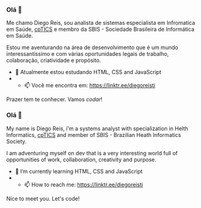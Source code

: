 ### Olá 👋

Me chamo Diego Reis, sou analista de sistemas especialista em Infromatica em Saúde, [cpTICS](https://sbis.org.br/profissionais-cptics) e membro da SBIS - Sociedade Brasileira de Informática em Saúde.

Estou me aventurando na área de desenvolvimento que é um mundo interessantíssimo e com várias oportunidades legais de trabalho, colaboração, criatividade e propósito. 

- 🌱 Atualmente estou estudando HTML, CSS and JavaScript
- - 📫 Você me encontra em: https://linktr.ee/diegoreisti

Prazer tem te conhecer. Vamos *codar*!

<hf>

<h3> Olá 👋 </h3>

My name is Diego Reis, i'm a systems analyst with specialization in Helth Informatics, [cpTICS](https://sbis.org.br/profissionais-cptics) and member of SBIS -  Brazilian Heath Informatics Society.

I am adventuring myself on dev that is a very interesting world full of opportunities of work, collaboration, creativity and purpose.

- 🌱 I’m currently learning HTML, CSS and JavaScript
- - 📫 How to reach me: https://linktr.ee/diegoreisti

Nice to meet you. Let's code!

